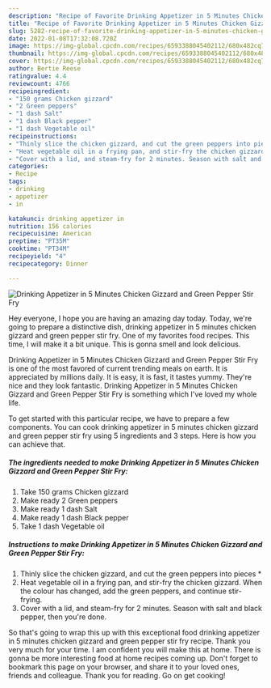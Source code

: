 ```yaml
---
description: "Recipe of Favorite Drinking Appetizer in 5 Minutes Chicken Gizzard and Green Pepper Stir Fry"
title: "Recipe of Favorite Drinking Appetizer in 5 Minutes Chicken Gizzard and Green Pepper Stir Fry"
slug: 5282-recipe-of-favorite-drinking-appetizer-in-5-minutes-chicken-gizzard-and-green-pepper-stir-fry
date: 2022-01-08T17:32:08.720Z
image: https://img-global.cpcdn.com/recipes/6593388045402112/680x482cq70/drinking-appetizer-in-5-minutes-chicken-gizzard-and-green-pepper-stir-fry-recipe-main-photo.jpg
thumbnail: https://img-global.cpcdn.com/recipes/6593388045402112/680x482cq70/drinking-appetizer-in-5-minutes-chicken-gizzard-and-green-pepper-stir-fry-recipe-main-photo.jpg
cover: https://img-global.cpcdn.com/recipes/6593388045402112/680x482cq70/drinking-appetizer-in-5-minutes-chicken-gizzard-and-green-pepper-stir-fry-recipe-main-photo.jpg
author: Bertie Reese
ratingvalue: 4.4
reviewcount: 4766
recipeingredient:
- "150 grams Chicken gizzard"
- "2 Green peppers"
- "1 dash Salt"
- "1 dash Black pepper"
- "1 dash Vegetable oil"
recipeinstructions:
- "Thinly slice the chicken gizzard, and cut the green peppers into pieces *"
- "Heat vegetable oil in a frying pan, and stir-fry the chicken gizzard. When the colour has changed, add the green peppers, and continue stir-frying."
- "Cover with a lid, and steam-fry for 2 minutes. Season with salt and black pepper, then you&#39;re done."
categories:
- Recipe
tags:
- drinking
- appetizer
- in

katakunci: drinking appetizer in 
nutrition: 156 calories
recipecuisine: American
preptime: "PT35M"
cooktime: "PT34M"
recipeyield: "4"
recipecategory: Dinner

---
```



![Drinking Appetizer in 5 Minutes Chicken Gizzard and Green Pepper Stir Fry](https://img-global.cpcdn.com/recipes/6593388045402112/680x482cq70/drinking-appetizer-in-5-minutes-chicken-gizzard-and-green-pepper-stir-fry-recipe-main-photo.jpg)

Hey everyone, I hope you are having an amazing day today. Today, we're going to prepare a distinctive dish, drinking appetizer in 5 minutes chicken gizzard and green pepper stir fry. One of my favorites food recipes. This time, I will make it a bit unique. This is gonna smell and look delicious.

Drinking Appetizer in 5 Minutes Chicken Gizzard and Green Pepper Stir Fry is one of the most favored of current trending meals on earth. It is appreciated by millions daily. It is easy, it is fast, it tastes yummy. They're nice and they look fantastic. Drinking Appetizer in 5 Minutes Chicken Gizzard and Green Pepper Stir Fry is something which I've loved my whole life.




To get started with this particular recipe, we have to prepare a few components. You can cook drinking appetizer in 5 minutes chicken gizzard and green pepper stir fry using 5 ingredients and 3 steps. Here is how you can achieve that.

<!--inarticleads1-->

##### The ingredients needed to make Drinking Appetizer in 5 Minutes Chicken Gizzard and Green Pepper Stir Fry:

1. Take 150 grams Chicken gizzard
1. Make ready 2 Green peppers
1. Make ready 1 dash Salt
1. Make ready 1 dash Black pepper
1. Take 1 dash Vegetable oil




<!--inarticleads2-->

##### Instructions to make Drinking Appetizer in 5 Minutes Chicken Gizzard and Green Pepper Stir Fry:

1. Thinly slice the chicken gizzard, and cut the green peppers into pieces *
1. Heat vegetable oil in a frying pan, and stir-fry the chicken gizzard. When the colour has changed, add the green peppers, and continue stir-frying.
1. Cover with a lid, and steam-fry for 2 minutes. Season with salt and black pepper, then you&#39;re done.




So that's going to wrap this up with this exceptional food drinking appetizer in 5 minutes chicken gizzard and green pepper stir fry recipe. Thank you very much for your time. I am confident you will make this at home. There is gonna be more interesting food at home recipes coming up. Don't forget to bookmark this page on your browser, and share it to your loved ones, friends and colleague. Thank you for reading. Go on get cooking!
